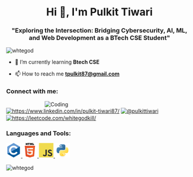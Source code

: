 <h1 align="center">Hi 👋, I'm Pulkit Tiwari</h1>
<h3 align="center">"Exploring the Intersection: Bridging Cybersecurity, AI, ML, and Web Development as a BTech CSE Student"</h3>

<p align="left"> <img src="https://komarev.com/ghpvc/?username=whtegod&label=Profile%20views&color=0e75b6&style=flat" alt="whtegod" /> </p>

- 🌱 I’m currently learning **Btech CSE**

- 📫 How to reach me **tpulkit87@gmail.com**

<h3 align="left">Connect with me:</h3>
<img align="right" alt="Coding" width="400" src"https://media1.giphy.com/media/ko7twHhomhk8E/200.gif?cid=790b7611dz4z64m713hngo8mt2swa1r56ght0h9n24prlu4b&ep=v1_gifs_search&rid=200.gif&ct=g">
<p align="left">
<a href="https://linkedin.com/in/https://www.linkedin.com/in/pulkit-tiwari87/" target="blank"><img align="center" src="https://raw.githubusercontent.com/rahuldkjain/github-profile-readme-generator/master/src/images/icons/Social/linked-in-alt.svg" alt="https://www.linkedin.com/in/pulkit-tiwari87/" height="30" width="40" /></a>
<a href="https://instagram.com/@pulkittiwari" target="blank"><img align="center" src="https://raw.githubusercontent.com/rahuldkjain/github-profile-readme-generator/master/src/images/icons/Social/instagram.svg" alt="@pulkittiwari" height="30" width="40" /></a>
<a href="https://www.leetcode.com/https://leetcode.com/whitegodkill/" target="blank"><img align="center" src="https://raw.githubusercontent.com/rahuldkjain/github-profile-readme-generator/master/src/images/icons/Social/leet-code.svg" alt="https://leetcode.com/whitegodkill/" height="30" width="40" /></a>
</p>

<h3 align="left">Languages and Tools:</h3>
<p align="left"> <a href="https://www.cprogramming.com/" target="_blank" rel="noreferrer"> <img src="https://raw.githubusercontent.com/devicons/devicon/master/icons/c/c-original.svg" alt="c" width="40" height="40"/> </a> <a href="https://www.w3.org/html/" target="_blank" rel="noreferrer"> <img src="https://raw.githubusercontent.com/devicons/devicon/master/icons/html5/html5-original-wordmark.svg" alt="html5" width="40" height="40"/> </a> <a href="https://developer.mozilla.org/en-US/docs/Web/JavaScript" target="_blank" rel="noreferrer"> <img src="https://raw.githubusercontent.com/devicons/devicon/master/icons/javascript/javascript-original.svg" alt="javascript" width="40" height="40"/> </a> <a href="https://www.python.org" target="_blank" rel="noreferrer"> <img src="https://raw.githubusercontent.com/devicons/devicon/master/icons/python/python-original.svg" alt="python" width="40" height="40"/> </a> </p>

<p><img align="center" src="https://github-readme-stats.vercel.app/api/top-langs?username=whtegod&show_icons=true&locale=en&layout=compact" alt="whtegod" /></p>
